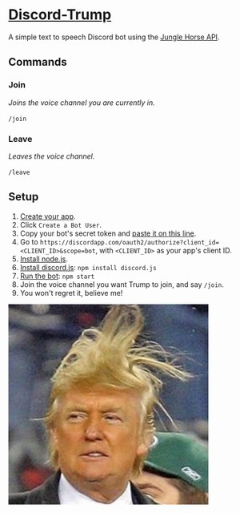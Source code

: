 # [Discord-Trump](https://discordapp.com/oauth2/authorize?client_id=484622857041608705&scope=bot)
A simple text to speech Discord bot using the [Jungle Horse API](http://jungle.horse).

## Commands
### Join
*Joins the voice channel you are currently in.*

`/join`

### Leave
*Leaves the voice channel.*

`/leave`

## Setup
1. [Create your app](https://discordapp.com/developers/applications/me).
2. Click `Create a Bot User`.
3. Copy your bot's secret token and [paste it on this line](https://github.com/MysteryPancake/Discord-Trump/blob/master/trump.js#L8).
4. Go to `https://discordapp.com/oauth2/authorize?client_id=<CLIENT_ID>&scope=bot`, with `<CLIENT_ID>` as your app's client ID.
5. [Install node.js](https://nodejs.org/en/download).
6. [Install discord.js](https://github.com/hydrabolt/discord.js): `npm install discord.js`
7. [Run the bot](https://github.com/MysteryPancake/Discord-Trump/blob/master/trump.js): `npm start`
8. Join the voice channel you want Trump to join, and say `/join`.
9. You won't regret it, believe me!

![Icon](trump.jpg?raw=true)
